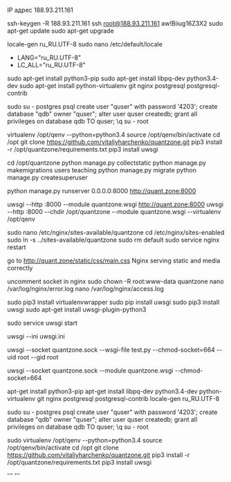 IP адрес	188.93.211.161

ssh-keygen -R 188.93.211.161
ssh root@188.93.211.161
aw!Biiug16Z3X2
sudo apt-get update
sudo apt-get upgrade

locale-gen ru_RU.UTF-8
sudo nano /etc/default/locale
* LANG="ru_RU.UTF-8"
* LC_ALL="ru_RU.UTF-8"

sudo apt-get install python3-pip
sudo apt-get install libpq-dev python3.4-dev
sudo apt-get install python-virtualenv git nginx postgresql postgresql-contrib

sudo su - postgres
psql
create user "quser" with password '4203';
create database "qdb" owner "quser";
alter user quser createdb;
grant all privileges on database qdb TO quser;
\q
su - root

virtualenv /opt/qenv --python=python3.4
source /opt/qenv/bin/activate
cd /opt
git clone https://github.com/vitaliyharchenko/quantzone.git
pip3 install -r /opt/quantzone/requirements.txt
pip3 install uwsgi

cd /opt/quantzone
python manage.py collectstatic
python manage.py makemigrations users teaching
python manage.py migrate
python manage.py createsuperuser

python manage.py runserver 0.0.0.0:8000
http://quant.zone:8000

uwsgi --http :8000 --module quantzone.wsgi
http://quant.zone:8000
uwsgi --http :8000 --chdir /opt/quantzone --module quantzone.wsgi --virtualenv /opt/qenv


sudo nano /etc/nginx/sites-available/quantzone
cd /etc/nginx/sites-enabled
sudo ln -s ../sites-available/quantzone
sudo rm default
sudo service nginx restart

go to http://quant.zone/static/css/main.css
Nginx serving static and media correctly

uncomment socket in nginx
sudo chown -R root:www-data quantzone
nano /var/log/nginx/error.log
nano /var/log/nginx/access.log


sudo pip3 install virtualenvwrapper
sudo pip install uwsgi
sudo pip3 install uwsgi
sudo apt-get install uwsgi-plugin-python3

sudo service uwsgi start




uwsgi --ini uwsgi.ini

uwsgi --socket quantzone.sock --wsgi-file test.py --chmod-socket=664 --uid root --gid root


uwsgi --socket quantzone.sock --module quantzone.wsgi --chmod-socket=664












apt-get install python3-pip
apt-get install libpq-dev python3.4-dev python-virtualenv git nginx postgresql postgresql-contrib
locale-gen ru_RU.UTF-8

sudo su - postgres
psql
create user "quser" with password '4203';
create database "qdb" owner "quser";
alter user quser createdb;
grant all privileges on database qdb TO quser;
\q
su - root

sudo virtualenv /opt/qenv --python=python3.4
source /opt/qenv/bin/activate
cd /opt
git clone https://github.com/vitaliyharchenko/quantzone.git
pip3 install -r /opt/quantzone/requirements.txt
pip3 install uwsgi


'''
'''